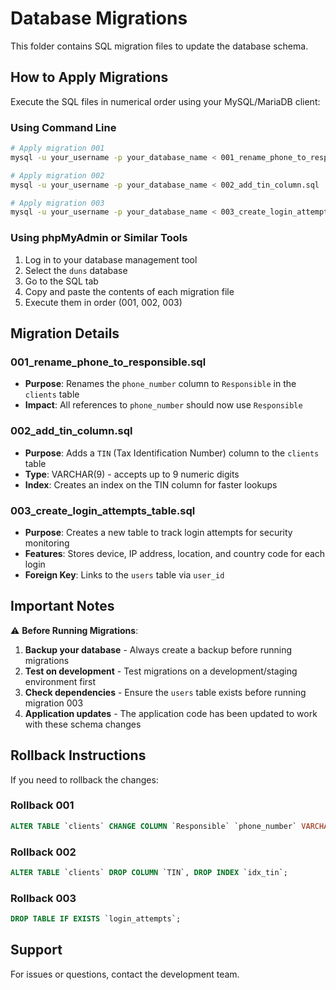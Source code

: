 # Database Migrations

This folder contains SQL migration files to update the database schema.

## How to Apply Migrations

Execute the SQL files in numerical order using your MySQL/MariaDB client:

### Using Command Line
```bash
# Apply migration 001
mysql -u your_username -p your_database_name < 001_rename_phone_to_responsible.sql

# Apply migration 002
mysql -u your_username -p your_database_name < 002_add_tin_column.sql

# Apply migration 003
mysql -u your_username -p your_database_name < 003_create_login_attempts_table.sql
```

### Using phpMyAdmin or Similar Tools
1. Log in to your database management tool
2. Select the `duns` database
3. Go to the SQL tab
4. Copy and paste the contents of each migration file
5. Execute them in order (001, 002, 003)

## Migration Details

### 001_rename_phone_to_responsible.sql
- **Purpose**: Renames the `phone_number` column to `Responsible` in the `clients` table
- **Impact**: All references to `phone_number` should now use `Responsible`

### 002_add_tin_column.sql
- **Purpose**: Adds a `TIN` (Tax Identification Number) column to the `clients` table
- **Type**: VARCHAR(9) - accepts up to 9 numeric digits
- **Index**: Creates an index on the TIN column for faster lookups

### 003_create_login_attempts_table.sql
- **Purpose**: Creates a new table to track login attempts for security monitoring
- **Features**: Stores device, IP address, location, and country code for each login
- **Foreign Key**: Links to the `users` table via `user_id`

## Important Notes

⚠️ **Before Running Migrations**:
1. **Backup your database** - Always create a backup before running migrations
2. **Test on development** - Test migrations on a development/staging environment first
3. **Check dependencies** - Ensure the `users` table exists before running migration 003
4. **Application updates** - The application code has been updated to work with these schema changes

## Rollback Instructions

If you need to rollback the changes:

### Rollback 001
```sql
ALTER TABLE `clients` CHANGE COLUMN `Responsible` `phone_number` VARCHAR(20) DEFAULT NULL;
```

### Rollback 002
```sql
ALTER TABLE `clients` DROP COLUMN `TIN`, DROP INDEX `idx_tin`;
```

### Rollback 003
```sql
DROP TABLE IF EXISTS `login_attempts`;
```

## Support

For issues or questions, contact the development team.
